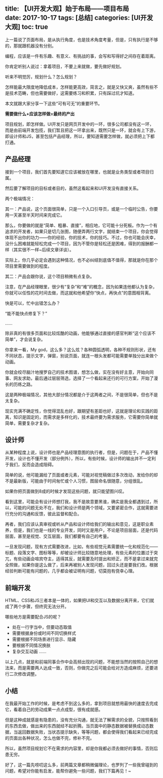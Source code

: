 title: 【UI开发大观】始于布局——项目布局      
date: 2017-10-17
tags: [总结]
categories: [UI开发大观]
toc: true
---

上一篇说了页面布局，是从执行角度，也是技术角度考量，但是，只有执行是不够的，那就跟机器没有分别。

编程，应该是一件有乐趣、有意义、有挑战的事，会写和写得好之间存在着距离。

你肯定听别人说过：拿着项目，不要上来就做，要先做好规划。

听来不明觉厉，规划什么？怎么规划？

怎样能最大限度地降低成本，怎样能更高效，简言之，就是又快又爽，虽然有些不是技术范畴，但也需要做好，这需要练习和积累，只有踩过坑才知道。

本文就跟大家分享一下这些“可有可无”的重要环节。

**需要做什么+应该怎样做=最终的产出**

项目规划，即怎样做。UI开发只是网页开发中的一环，很多公司都没有这一环，而是由前端开发包揽，我们暂且把这一环拿出来，既然只是一环，就会有上下游，即设计师和JS，甚至包括产品经理，所以，要知道需要怎样做，就必须把上下都打通。

## 产品经理

接到一个项目，我们首先要知道它应该被放在哪里，也就是业务类型或者项目归属。

然后要了解项目的目标或者目的，虽然这看起来和UI开发没有直接关系。

两个极端情况：

其一：产品说，这个页面很简单，只是一个入口引导页，或是一个临时公告，你要用一天甚至半天时间来完成它。

那么，你要做的就是“简单、粗暴、直接”，相应地，它可能十分死板。作为一个有追求的开发者，如果只是切几张图，随便弄两行文字，就结束一个项目，你会觉得体现不出你的功力——你的经验，你的技术，你的技巧。不过，你也可能会庆幸，没什么困难就能轻松完成一个项目，因为不管你是轻松还是困难，得到的报酬都一样（其实很不一样~后续文章详谈）。

实际上，你几乎必定会遇到这种情况，也不必纠结到底值不值得，那就是你在那个项目里需要做到的程度。

其二：产品会跟你说，这个项目稍微有点复杂。

注意，在产品经理眼里，很少有“复杂”和“难”的概念，因为如果连他都认为复杂，你就可以任性的花时间去做，而这就和他希望你“快点，再快点”的意图相背离。

快是可以，忙中出错怎么办？

“能不能快点修复下？”

......

除非真的有很多页面和比较炫酷的动画，他能够通过直接的感官判断“这个应该不简单”，才会说复杂。

你拿来一看，My god，这么多？这么炫？各种圆弧透明，各种不规则形状，还有不同状态，提示文字，弹窗，别说页面，就连一根头发都可能需要单独分出来做个动画。

你就会绞尽脑汁地搜罗自己的技术图谱，想怎么做，实在没有好主意，开始向同事、网友求助，最后通过层层筛选，选择了一个看起来还行的可行方案，开始了漫长的历练之路。

这是两种极端情况，其他大部分情况都是介于这两者之间，不是很简单，但也不是太复杂。

现实充满不确定性，你觉得混乱也好，跟期望有差距也好，这就是理论和实践的距离，知识是固定的，而需求是多样化的，技术最终要为需求服务，它需要你简单就简单，需要复杂才复杂。

## 设计师

从某种程度上说，设计师也是产品经理意图的执行者，但是，问题在于，产品不懂开发，设计也不懂开发（部分例外），所以，有些时候，设计师的输出并不一定利于我们，反而会造成阻碍。

简单的说，他可能漏给了页面或者元素，可能对视觉稿做过多次改动，发给你的却不是最新版，可能由于时间匆忙或个人习惯，图层命名很随意，分组很乱。

如果你把页面做到8成的时候才发现这些问题，就只能望图兴叹。

看到这里，可能会有设计师想打我，我不是故意要黑谁，确实是我全都遇到过，所以，可能的问题无处不在，我们和设计师是两个领域，又要紧密合作，这就需要进行充分的沟通和反馈，彼此监督和配合。

再者，我们应该认真审视或听从产品和设计师给我们的输出和意见，这是职业素养，但是，我们也是一线的专业开发，同时又是用户，不论是项目层面，还是代码层面，甚至是视觉、交互层面，我们都要有自己的考量。

一旦发现问题，现有方式需要改进，比如，有些视觉元素需要统一化和规范化——标题、段落文字、图标等等，却被设计师比较随意地处理，有些元素的位置过于突兀，有些动画会喧宾夺主，适得其反，就需要及时提出和矫正，而不是拿过来就完全照做，如果你是这么做了，后来再被别人发现问题，回过头还是要我们改。根据经验判断可能有问题的，几乎都会被证明有问题，切莫抱有侥幸心理。

## 前端开发

HTML、CSS和JS三者本是一体的，如果把UI和交互以及数据分离开来，它们就成了两个步骤，但终究无法分开。

哪些地方是需要配合JS的呢？

- 处在一行字当中，但要动态取值
- 需要根据身份或时间不同切换样式
- 需要根据不同场景进行显示、隐藏
- 要根据不同情况换肤
- 复杂交互动画
......

以上几点，就是和前端同事合作中会高频出现的问题，不能想当然的按照自己的想法来，而是需要两人达成一致，否则，你做完之后可能会给对方造成麻烦，还要进行二次修改调整。

## 小结
在我最开始工作的时候，是考虑不到这么多的，拿到项目就想用最快的速度去完成它，看着自己的劳动成果一点点成型，很有成就感。

但是这种成就感是有隐患的，没有充分沟通，就无法了解需求的全貌，只按照看到的东西去做，做出来的东西就经不起折腾。当页面中的静态数据被替换成动态数据，当返回数据失败，当状态提示缺失，等等问题，都会使得我们看起来已经完成的页面出各种状况，怎么也做不完，修补不完。

所以，虽然项目规划它不在需求的内容里，却是你我都必须去做好的事情，否则后患无穷。

好了，这一篇先唠叨这么多，前两篇文章都稍微偏理论，也罗列了一些我曾碰到的问题，希望对你能有启发，能帮你避免一些问题，我们下篇再见！~










